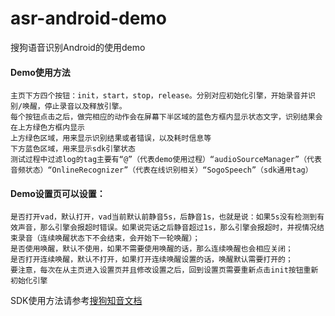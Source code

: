 # asr-android-demo
搜狗语音识别Android的使用demo

#### Demo使用方法
	主页下方四个按钮：init，start，stop，release。分别对应初始化引擎，开始录音并识别/唤醒，停止录音以及释放引擎。
	每个按钮点击之后，做完相应的动作会在屏幕下半区域的蓝色方框内显示状态文字，识别结果会在上方绿色方框内显示
	上方绿色区域，用来显示识别结果或者错误，以及耗时信息等
	下方蓝色区域，用来显示sdk引擎状态
	测试过程中过滤log的tag主要有“@”（代表demo使用过程）“audioSourceManager”（代表音频状态）“OnlineRecognizer”（代表在线识别相关）“SogoSpeech”（sdk通用tag）
#### Demo设置页可以设置：
	是否打开vad，默认打开，vad当前默认前静音5s，后静音1s，也就是说：如果5s没有检测到有效声音，那么引擎会报超时错误。如果说完话之后静音超过1s，那么引擎会报超时，并视情况结束录音（连续唤醒状态下不会结束，会开始下一轮唤醒）；
	是否使用唤醒，默认不使用，如果不需要使用唤醒的话，那么连续唤醒也会相应关闭；
	是否打开连续唤醒，默认不打开，如果打开连续唤醒设置的话，唤醒默认需要打开的；
	要注意，每次在从主页进入设置页并且修改设置之后，回到设置页需要重新点击init按钮重新初始化引擎

SDK使用方法请参考[搜狗知音文档](https://docs.zhiyin.sogou.com/docs/asr/sdk)
